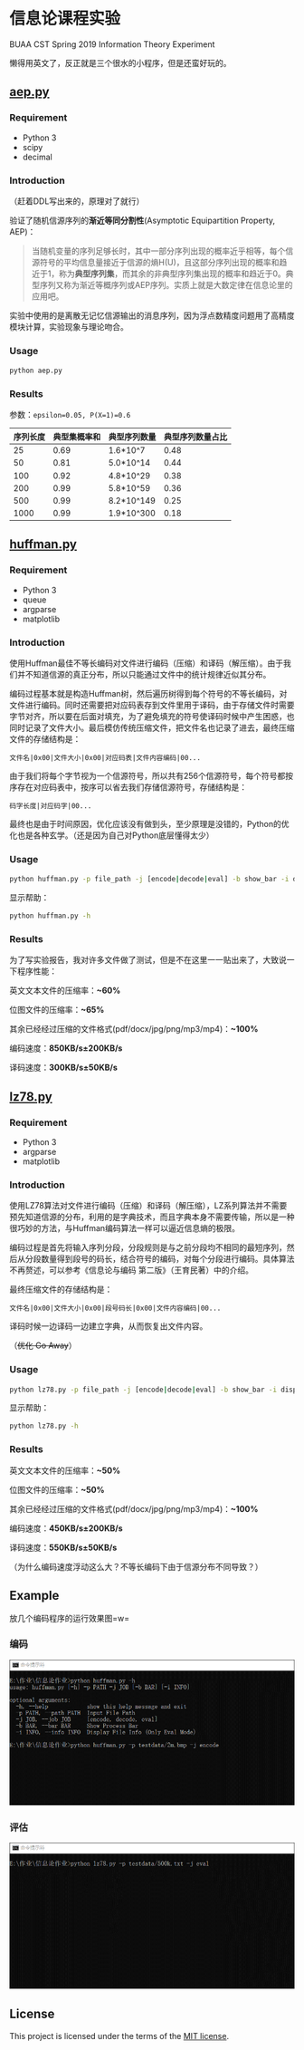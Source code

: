 # 信息论课程实验

BUAA CST Spring 2019 Information Theory Experiment

懒得用英文了，反正就是三个很水的小程序，但是还蛮好玩的。

## [aep.py](src/aep.py)

### Requirement

- Python 3
- scipy
- decimal

### Introduction

（赶着DDL写出来的，原理对了就行）

验证了随机信源序列的**渐近等同分割性**(Asymptotic Equipartition Property, AEP)：

> 当随机变量的序列足够长时，其中一部分序列出现的概率近乎相等，每个信源符号的平均信息量接近于信源的熵H(U)，且这部分序列出现的概率和趋近于1，称为**典型序列集**，而其余的非典型序列集出现的概率和趋近于0。典型序列又称为渐近等概序列或AEP序列。实质上就是大数定律在信息论里的应用吧。

实验中使用的是离散无记忆信源输出的消息序列，因为浮点数精度问题用了高精度模块计算，实验现象与理论吻合。

### Usage

```bash
python aep.py
```

### Results

参数：`epsilon=0.05, P(X=1)=0.6`

| 序列长度 | 典型集概率和 | 典型序列数量 | 典型序列数量占比 |
| -------- | ------------ | ------------ | ---------------- |
| 25       | 0.69         | 1.6*10^7     | 0.48             |
| 50       | 0.81         | 5.0*10^14    | 0.44             |
| 100      | 0.92         | 4.8*10^29    | 0.38             |
| 200      | 0.99         | 5.8*10^59    | 0.36             |
| 500      | 0.99         | 8.2*10^149   | 0.25             |
| 1000     | 0.99         | 1.9*10^300   | 0.18             |

## [huffman.py](src/huffman.py)

### Requirement

- Python 3
- queue
- argparse
- matplotlib

### Introduction

使用Huffman最佳不等长编码对文件进行编码（压缩）和译码（解压缩）。由于我们并不知道信源的真正分布，所以只能通过文件中的统计规律近似其分布。

编码过程基本就是构造Huffman树，然后遍历树得到每个符号的不等长编码，对文件进行编码。同时还需要把对应码表存到文件里用于译码，由于存储文件时需要字节对齐，所以要在后面对填充，为了避免填充的符号使译码时候中产生困惑，也同时记录了文件大小。最后模仿传统压缩文件，把文件名也记录了进去，最终压缩文件的存储结构是：

`文件名|0x00|文件大小|0x00|对应码表|文件内容编码|00...`

由于我们将每个字节视为一个信源符号，所以共有256个信源符号，每个符号都按序存在对应码表中，按序可以省去我们存储信源符号，存储结构是：

`码字长度|对应码字|00...`

最终也是由于时间原因，优化应该没有做到头，至少原理是没错的，Python的优化也是各种玄学。（还是因为自己对Python底层懂得太少）

### Usage

```bash
python huffman.py -p file_path -j [encode|decode|eval] -b show_bar -i display_info
```

显示帮助：

```bash
python huffman.py -h
```

### Results

为了写实验报告，我对许多文件做了测试，但是不在这里一一贴出来了，大致说一下程序性能：

英文文本文件的压缩率：**~60%**

位图文件的压缩率：**~65%**

其余已经经过压缩的文件格式(pdf/docx/jpg/png/mp3/mp4)：**~100%**

编码速度：**850KB/s±200KB/s**

译码速度：**300KB/s±50KB/s**

## [lz78.py](src/lz78.py)

### Requirement

- Python 3
- argparse
- matplotlib

### Introduction

使用LZ78算法对文件进行编码（压缩）和译码（解压缩），LZ系列算法并不需要预先知道信源的分布，利用的是字典技术，而且字典本身不需要传输，所以是一种很巧妙的方法，与Huffman编码算法一样可以逼近信息熵的极限。

编码过程是首先将输入序列分段，分段规则是与之前分段均不相同的最短序列，然后从分段数量得到段号的码长，结合符号的编码，对每个分段进行编码。具体算法不再赘述，可以参考《信息论与编码 第二版》（王育民著）中的介绍。

最终压缩文件的存储结构是：

`文件名|0x00|文件大小|0x00|段号码长|0x00|文件内容编码|00...`

译码时候一边译码一边建立字典，从而恢复出文件内容。

（~~优化 Go Away~~）

### Usage

```bash
python lz78.py -p file_path -j [encode|decode|eval] -b show_bar -i display_info
```

显示帮助：

```bash
python lz78.py -h
```

### Results

英文文本文件的压缩率：**~50%**

位图文件的压缩率：**~50%**

其余已经经过压缩的文件格式(pdf/docx/jpg/png/mp3/mp4)：**~100%**

编码速度：**450KB/s±200KB/s**

译码速度：**550KB/s±50KB/s**

（为什么编码速度浮动这么大？不等长编码下由于信源分布不同导致？）

## Example

放几个编码程序的运行效果图=w=

### 编码

![encode](assets/encode.gif)

### 评估

![eval](assets/eval.gif)

## License

This project is licensed under the terms of the [MIT license](LICENSE).
